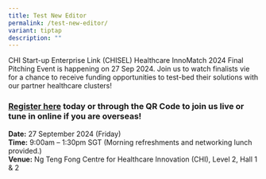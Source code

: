 ```yaml
---
title: Test New Editor
permalink: /test-new-editor/
variant: tiptap
description: ""
---
```

<p>CHI Start-up Enterprise Link (CHISEL) Healthcare InnoMatch 2024 Final
Pitching Event is happening on 27 Sep 2024. Join us to watch finalists
vie for a chance to receive funding opportunities to test-bed their solutions
with our partner healthcare clusters!</p>
<p></p>
<h3><strong><a href="https://for.sg/chisel2024finalersvp" rel="noopener noreferrer nofollow" target="_blank">Register here</a>  today or through the QR Code to join us live or tune in online if you are overseas!</strong></h3>
<p></p>
<p><strong>Date:</strong>&nbsp;27 September 2024 (Friday)
<br><strong>Time:</strong>&nbsp;9:00am – 1:30pm SGT (Morning refreshments
and networking lunch provided.)
<br><strong>Venue:</strong>&nbsp;Ng Teng Fong Centre for Healthcare Innovation
(CHI), Level 2, Hall 1 &amp; 2</p>